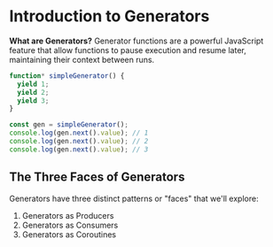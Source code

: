 # Introduction to Generators

**What are Generators?** Generator functions are a powerful JavaScript feature that allow functions to pause execution and resume later, maintaining their context between runs.

```javascript
function* simpleGenerator() {
  yield 1;
  yield 2;
  yield 3;
}

const gen = simpleGenerator();
console.log(gen.next().value); // 1
console.log(gen.next().value); // 2
console.log(gen.next().value); // 3
```

## The Three Faces of Generators

Generators have three distinct patterns or "faces" that we'll explore:

1. Generators as Producers
2. Generators as Consumers
3. Generators as Coroutines
